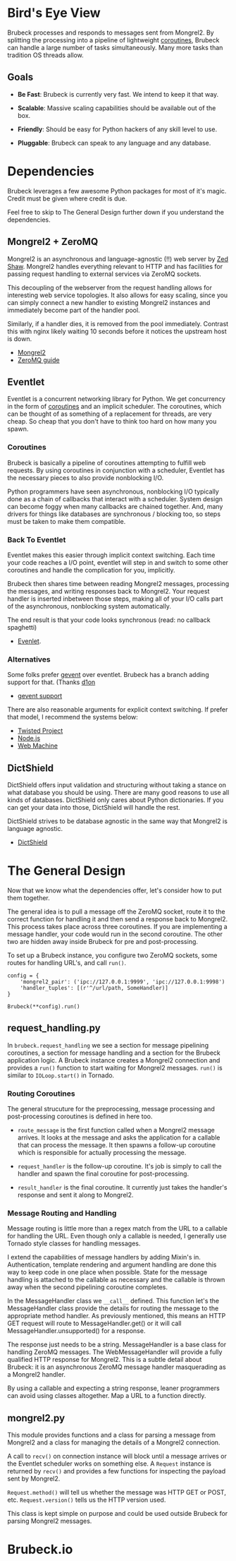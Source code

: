 # Bird's Eye View

Brubeck processes and responds to messages sent from Mongrel2. By splitting the processing into a pipeline of lightweight [coroutines](http://en.wikipedia.org/wiki/Coroutine), Brubeck can handle a large number of tasks simultaneously. Many more tasks than tradition OS threads allow.


## Goals

* __Be Fast__: Brubeck is currently very fast. We intend to keep it that way.

* __Scalable__: Massive scaling capabilities should be available out of the box.

* __Friendly__: Should be easy for Python hackers of any skill level to use.

* __Pluggable__: Brubeck can speak to any language and any database.


# Dependencies

Brubeck leverages a few awesome Python packages for most of it's magic. Credit must be given where credit is due. 

Feel free to skip to The General Design further down if you understand the dependencies.


## Mongrel2 + ZeroMQ

Mongrel2 is an asynchronous and language-agnostic (!!) web server by [Zed Shaw](http://zedshaw.com/). Mongrel2 handles everything relevant to HTTP and has facilities for passing request handling to external services via ZeroMQ sockets. 

This decoupling of the webserver from the request handling allows for interesting web service topologies. It also allows for easy scaling, since you can simply connect a new handler to existing Mongrel2 instances and immediately become part of the handler pool.

Similarly, if a handler dies, it is removed from the pool immediately. Contrast this with nginx likely waiting 10 seconds before it notices the upstream host is down.

* [Mongrel2](http://mongrel2.org)
* [ZeroMQ guide](http://zguide.zeromq.org/)


## Eventlet

Eventlet is a concurrent networking library for Python. We get concurrency in the form of [coroutines](http://pypi.python.org/pypi/greenlet) and an implicit scheduler. The coroutines, which can be thought of as something of a replacement for threads, are very cheap. So cheap that you don't have to think too hard on how many you spawn. 


### Coroutines

Brubeck is basically a pipeline of coroutines attempting to fulfill web requests. By using coroutines in conjunction with a scheduler, Eventlet has the necessary pieces to also provide nonblocking I/O.

Python programmers have seen asynchronous, nonblocking I/O typically done as a chain of callbacks that interact with a scheduler. System design can become foggy when many callbacks are chained together. And, many drivers for things like databases are synchronous / blocking too, so steps must be taken to make them compatible.


### Back To Eventlet

Eventlet makes this easier through implicit context switching. Each time your code reaches a I/O point, eventlet will step in and switch to some other coroutines and handle the complication for you, implicitly.

Brubeck then shares time between reading Mongrel2 messages, processing the messages, and writing responses back to Mongrel2. Your request handler is inserted inbetween those steps, making all of your I/O calls part of the asynchronous, nonblocking system automatically.

The end result is that your code looks synchronous (read: no callback spaghetti)

* [Evenlet](http://eventlet.net).


### Alternatives

Some folks prefer [gevent](http://gevent.org) over eventlet. Brubeck has a branch adding support for that. (Thanks [d1on](https://github.com/d1on)

* [gevent support](https://github.com/j2labs/brubeck/tree/gevent)

There are also reasonable arguments for explicit context switching. If prefer that model, I recommend the systems below:

* [Twisted Project](http://twistedmatrix.com/)
* [Node.js](http://nodejs.org)
* [Web Machine](https://bitbucket.org/justin/webmachine/wiki/Home)


## DictShield

DictShield offers input validation and structuring without taking a stance on what database you should be using. There are many good reasons to use all kinds of databases. DictShield only cares about Python dictionaries. If you can get your data into those, DictShield will handle the rest. 

DictShield strives to be database agnostic in the same way that Mongrel2 is language agnostic.

* [DictShield](https://github.com/j2labs/dictshield)


# The General Design

Now that we know what the dependencies offer, let's consider how to put them together. 

The general idea is to pull a message off the ZeroMQ socket, route it to the correct function for handling it and then send a response back to Mongrel2. This process takes place across three coroutines. If you are implementing a message handler, your code would run in the second coroutine. The other two are hidden away inside Brubeck for pre and post-processing.

To set up a Brubeck instance, you configure two ZeroMQ sockets, some routes for handling URL's, and call `run()`.

    config = {
        'mongrel2_pair': ('ipc://127.0.0.1:9999', 'ipc://127.0.0.1:9998')
        'handler_tuples': [(r'^/url/path, SomeHandler)]
    }
    
    Brubeck(**config).run()


## request_handling.py

In `brubeck.request_handling` we see a section for message pipelining coroutines, a section for message handling and a section for the Brubeck application logic. A Brubeck instance creates a Mongrel2 connection and provides a `run()` function to start waiting for Mongrel2 messages. `run()` is similar to `IOLoop.start()` in Tornado.


### Routing Coroutines

The general strucuture for the preprocessing, message processing and post-processing coroutines is defined in here too. 

* `route_message` is the first function called when a Mongrel2 message arrives. It looks at the message and asks the application for a callable that can process the message. It then spawns a follow-up coroutine which is responsible for actually processing the message.

* `request_handler` is the follow-up coroutine. It's job is simply to call the handler and spawn the final coroutine for post-processing.

* `result_handler` is the final coroutine. It currently just takes the handler's response and sent it along to Mongrel2.


### Message Routing and Handling

Message routing is little more than a regex match from the URL to a callable for handling the URL. Even though only a callable is needed, I generally use Tornado style classes for handling messages.

I extend the capabilities of message handlers by adding Mixin's in. Authentication, template rendering and argument handling are done this way to keep code in one place when possible. State for the message handling is attached to the callable as necessary and the callable is thrown away when the second pipelining coroutine completes. 

In the MessageHandler class we `__call__` defined. This function let's the MessageHandler class provide the details for routing the message to the appropriate method handler. As previously mentioned, this means an HTTP GET request will route to MessageHandler.get() or it will call MessageHandler.unsupported() for a response.

The response just needs to be a string. MessageHandler is a base class for handling ZeroMQ messages. The WebMessageHandler will provide a fully qualified HTTP response for Mongrel2. This is a subtle detail about Brubeck: it is an asynchronous ZeroMQ message handler masquerading as a Mongrel2 handler.

By using a callable and expecting a string response, leaner programmers can avoid using classes altogether. Map a URL to a function directly.


## mongrel2.py

This module provides functions and a class for parsing a message from Mongrel2 and a class for managing the details of a Mongrel2 connection.

A call to `recv()` on connection instance will block until a message arrives or the Eventlet scheduler works on something else. A `Request` instance is returned by `recv()` and provides a few functions for inspecting the payload sent by Mongrel2.

`Request.method()` will tell us whether the message was HTTP GET or POST, etc. `Request.version()` tells us the HTTP version used.

This class is kept simple on purpose and could be used outside Brubeck for parsing Mongrel2 messages.


# Brubeck.io

